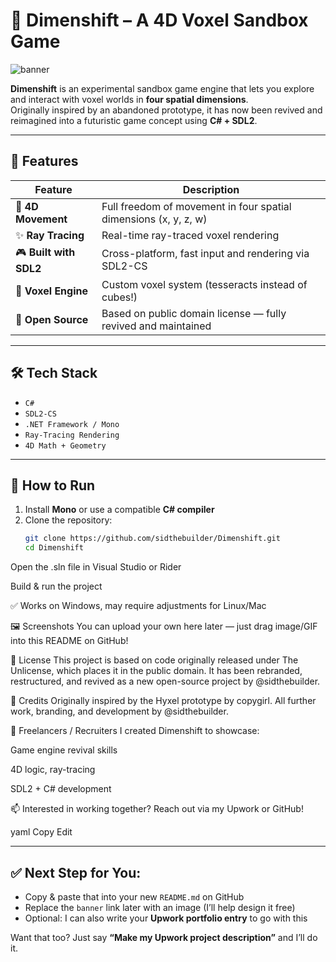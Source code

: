# 🚀 Dimenshift – A 4D Voxel Sandbox Game

![banner](https://your-banner-image-url-here.com)

**Dimenshift** is an experimental sandbox game engine that lets you explore and interact with voxel worlds in **four spatial dimensions**.  
Originally inspired by an abandoned prototype, it has now been revived and reimagined into a futuristic game concept using **C# + SDL2**.

---

## 🔮 Features

| Feature             | Description                                                                 |
|---------------------|-----------------------------------------------------------------------------|
| 🧠 **4D Movement**  | Full freedom of movement in four spatial dimensions (x, y, z, w)            |
| ✨ **Ray Tracing**  | Real-time ray-traced voxel rendering                                        |
| 🎮 **Built with SDL2** | Cross-platform, fast input and rendering via SDL2-CS                       |
| 🧱 **Voxel Engine** | Custom voxel system (tesseracts instead of cubes!)                          |
| 💾 **Open Source**  | Based on public domain license — fully revived and maintained               |

---

## 🛠️ Tech Stack

- `C#`
- `SDL2-CS`
- `.NET Framework / Mono`
- `Ray-Tracing Rendering`
- `4D Math + Geometry`

---

## 🧰 How to Run

1. Install **Mono** or use a compatible **C# compiler**
2. Clone the repository:
   ```bash
   git clone https://github.com/sidthebuilder/Dimenshift.git
   cd Dimenshift
Open the .sln file in Visual Studio or Rider

Build & run the project

✅ Works on Windows, may require adjustments for Linux/Mac

🖼️ Screenshots
You can upload your own here later — just drag image/GIF into this README on GitHub!

📜 License
This project is based on code originally released under The Unlicense, which places it in the public domain.
It has been rebranded, restructured, and revived as a new open-source project by @sidthebuilder.

🙌 Credits
Originally inspired by the Hyxel prototype by copygirl.
All further work, branding, and development by @sidthebuilder.

💼 Freelancers / Recruiters
I created Dimenshift to showcase:

Game engine revival skills

4D logic, ray-tracing

SDL2 + C# development

📫 Interested in working together? Reach out via my Upwork or GitHub!

yaml
Copy
Edit

---

## ✅ Next Step for You:
- Copy & paste that into your new `README.md` on GitHub
- Replace the `banner` link later with an image (I’ll help design it free)
- Optional: I can also write your **Upwork portfolio entry** to go with this

Want that too? Just say **“Make my Upwork project description”** and I’ll do it.

